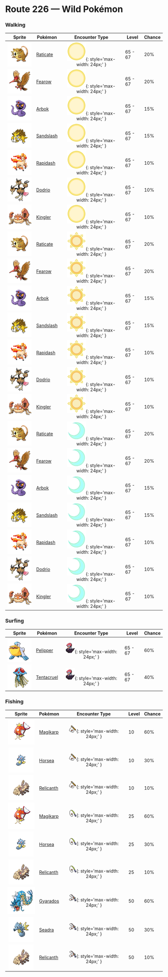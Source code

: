 # Route 226 — Wild Pokémon

### Walking

| Sprite | Pokémon | Encounter Type | Level | Chance |
|:------:|---------|:--------------:|-------|--------|
| ![Raticate](../../assets/sprites/raticate/front.gif "Raticate: It whittles its constantly growing fangs by gnawing on hard things. It can chew apart cinder walls.") | [Raticate](../../pokemon/raticate.md/) | ![Morning](../../assets/encounter_types/morning.png "Morning"){: style='max-width: 24px;' } | 65 - 67 | 20% |
| ![Fearow](../../assets/sprites/fearow/front.gif "Fearow: It has the stamina to fly all day on its broad wings. It fights by using its sharp beak.") | [Fearow](../../pokemon/fearow.md/) | ![Morning](../../assets/encounter_types/morning.png "Morning"){: style='max-width: 24px;' } | 65 - 67 | 20% |
| ![Arbok](../../assets/sprites/arbok/front.gif "Arbok: The pattern on its belly is for intimidation. It constricts foes while they are frozen in fear.") | [Arbok](../../pokemon/arbok.md/) | ![Morning](../../assets/encounter_types/morning.png "Morning"){: style='max-width: 24px;' } | 65 - 67 | 15% |
| ![Sandslash](../../assets/sprites/sandslash/front.gif "Sandslash: It curls up, then rolls into foes with its back. Its sharp spines inflict severe damage.") | [Sandslash](../../pokemon/sandslash.md/) | ![Morning](../../assets/encounter_types/morning.png "Morning"){: style='max-width: 24px;' } | 65 - 67 | 15% |
| ![Rapidash](../../assets/sprites/rapidash/front.gif "Rapidash: When at an all-out gallop, its blazing mane sparkles, enhancing its beautiful appearance.") | [Rapidash](../../pokemon/rapidash.md/) | ![Morning](../../assets/encounter_types/morning.png "Morning"){: style='max-width: 24px;' } | 65 - 67 | 10% |
| ![Dodrio](../../assets/sprites/dodrio/front.gif "Dodrio: When DODUO evolves into this odd breed, one of its heads splits into two. It runs at nearly 40 mph.") | [Dodrio](../../pokemon/dodrio.md/) | ![Morning](../../assets/encounter_types/morning.png "Morning"){: style='max-width: 24px;' } | 65 - 67 | 10% |
| ![Kingler](../../assets/sprites/kingler/front.gif "Kingler: The larger pincer has 10,000- horsepower strength. However, it is so heavy, it is difficult to aim.") | [Kingler](../../pokemon/kingler.md/) | ![Morning](../../assets/encounter_types/morning.png "Morning"){: style='max-width: 24px;' } | 65 - 67 | 10% |
| ![Raticate](../../assets/sprites/raticate/front.gif "Raticate: It whittles its constantly growing fangs by gnawing on hard things. It can chew apart cinder walls.") | [Raticate](../../pokemon/raticate.md/) | ![Day](../../assets/encounter_types/day.png "Day"){: style='max-width: 24px;' } | 65 - 67 | 20% |
| ![Fearow](../../assets/sprites/fearow/front.gif "Fearow: It has the stamina to fly all day on its broad wings. It fights by using its sharp beak.") | [Fearow](../../pokemon/fearow.md/) | ![Day](../../assets/encounter_types/day.png "Day"){: style='max-width: 24px;' } | 65 - 67 | 20% |
| ![Arbok](../../assets/sprites/arbok/front.gif "Arbok: The pattern on its belly is for intimidation. It constricts foes while they are frozen in fear.") | [Arbok](../../pokemon/arbok.md/) | ![Day](../../assets/encounter_types/day.png "Day"){: style='max-width: 24px;' } | 65 - 67 | 15% |
| ![Sandslash](../../assets/sprites/sandslash/front.gif "Sandslash: It curls up, then rolls into foes with its back. Its sharp spines inflict severe damage.") | [Sandslash](../../pokemon/sandslash.md/) | ![Day](../../assets/encounter_types/day.png "Day"){: style='max-width: 24px;' } | 65 - 67 | 15% |
| ![Rapidash](../../assets/sprites/rapidash/front.gif "Rapidash: When at an all-out gallop, its blazing mane sparkles, enhancing its beautiful appearance.") | [Rapidash](../../pokemon/rapidash.md/) | ![Day](../../assets/encounter_types/day.png "Day"){: style='max-width: 24px;' } | 65 - 67 | 10% |
| ![Dodrio](../../assets/sprites/dodrio/front.gif "Dodrio: When DODUO evolves into this odd breed, one of its heads splits into two. It runs at nearly 40 mph.") | [Dodrio](../../pokemon/dodrio.md/) | ![Day](../../assets/encounter_types/day.png "Day"){: style='max-width: 24px;' } | 65 - 67 | 10% |
| ![Kingler](../../assets/sprites/kingler/front.gif "Kingler: The larger pincer has 10,000- horsepower strength. However, it is so heavy, it is difficult to aim.") | [Kingler](../../pokemon/kingler.md/) | ![Day](../../assets/encounter_types/day.png "Day"){: style='max-width: 24px;' } | 65 - 67 | 10% |
| ![Raticate](../../assets/sprites/raticate/front.gif "Raticate: It whittles its constantly growing fangs by gnawing on hard things. It can chew apart cinder walls.") | [Raticate](../../pokemon/raticate.md/) | ![Night](../../assets/encounter_types/night.png "Night"){: style='max-width: 24px;' } | 65 - 67 | 20% |
| ![Fearow](../../assets/sprites/fearow/front.gif "Fearow: It has the stamina to fly all day on its broad wings. It fights by using its sharp beak.") | [Fearow](../../pokemon/fearow.md/) | ![Night](../../assets/encounter_types/night.png "Night"){: style='max-width: 24px;' } | 65 - 67 | 20% |
| ![Arbok](../../assets/sprites/arbok/front.gif "Arbok: The pattern on its belly is for intimidation. It constricts foes while they are frozen in fear.") | [Arbok](../../pokemon/arbok.md/) | ![Night](../../assets/encounter_types/night.png "Night"){: style='max-width: 24px;' } | 65 - 67 | 15% |
| ![Sandslash](../../assets/sprites/sandslash/front.gif "Sandslash: It curls up, then rolls into foes with its back. Its sharp spines inflict severe damage.") | [Sandslash](../../pokemon/sandslash.md/) | ![Night](../../assets/encounter_types/night.png "Night"){: style='max-width: 24px;' } | 65 - 67 | 15% |
| ![Rapidash](../../assets/sprites/rapidash/front.gif "Rapidash: When at an all-out gallop, its blazing mane sparkles, enhancing its beautiful appearance.") | [Rapidash](../../pokemon/rapidash.md/) | ![Night](../../assets/encounter_types/night.png "Night"){: style='max-width: 24px;' } | 65 - 67 | 10% |
| ![Dodrio](../../assets/sprites/dodrio/front.gif "Dodrio: When DODUO evolves into this odd breed, one of its heads splits into two. It runs at nearly 40 mph.") | [Dodrio](../../pokemon/dodrio.md/) | ![Night](../../assets/encounter_types/night.png "Night"){: style='max-width: 24px;' } | 65 - 67 | 10% |
| ![Kingler](../../assets/sprites/kingler/front.gif "Kingler: The larger pincer has 10,000- horsepower strength. However, it is so heavy, it is difficult to aim.") | [Kingler](../../pokemon/kingler.md/) | ![Night](../../assets/encounter_types/night.png "Night"){: style='max-width: 24px;' } | 65 - 67 | 10% |

### Surfing

| Sprite | Pokémon | Encounter Type | Level | Chance |
|:------:|---------|:--------------:|-------|--------|
| ![Pelipper](../../assets/sprites/pelipper/front.gif "Pelipper: It is a messenger of the skies, carrying small Pokémon and eggs to safety in its bill.") | [Pelipper](../../pokemon/pelipper.md/) | ![Surf](../../assets/encounter_types/surf.png "Surf"){: style='max-width: 24px;' } | 65 - 67 | 60% |
| ![Tentacruel](../../assets/sprites/tentacruel/front.gif "Tentacruel: It extends its 80 tentacles to form an encircling poisonous net that is difficult to escape.") | [Tentacruel](../../pokemon/tentacruel.md/) | ![Surf](../../assets/encounter_types/surf.png "Surf"){: style='max-width: 24px;' } | 65 - 67 | 40% |

### Fishing

| Sprite | Pokémon | Encounter Type | Level | Chance |
|:------:|---------|:--------------:|-------|--------|
| ![Magikarp](../../assets/sprites/magikarp/front.gif "Magikarp: A MAGIKARP living for many years can leap a mountain using Splash. The move remains useless, though.") | [Magikarp](../../pokemon/magikarp.md/) | ![Old Rod](../../assets/encounter_types/old_rod.png "Old Rod"){: style='max-width: 24px;' } | 10 | 60% |
| ![Horsea](../../assets/sprites/horsea/front.gif "Horsea: It makes its nest in the shade of corals. If it senses danger, it spits murky ink and flees.") | [Horsea](../../pokemon/horsea.md/) | ![Old Rod](../../assets/encounter_types/old_rod.png "Old Rod"){: style='max-width: 24px;' } | 10 | 30% |
| ![Relicanth](../../assets/sprites/relicanth/front.gif "Relicanth: A rare Pokémon discovered during a deep-sea exploration. It has not changed in over 100 million years.") | [Relicanth](../../pokemon/relicanth.md/) | ![Old Rod](../../assets/encounter_types/old_rod.png "Old Rod"){: style='max-width: 24px;' } | 10 | 10% |
| ![Magikarp](../../assets/sprites/magikarp/front.gif "Magikarp: A MAGIKARP living for many years can leap a mountain using Splash. The move remains useless, though.") | [Magikarp](../../pokemon/magikarp.md/) | ![Good Rod](../../assets/encounter_types/good_rod.png "Good Rod"){: style='max-width: 24px;' } | 25 | 60% |
| ![Horsea](../../assets/sprites/horsea/front.gif "Horsea: It makes its nest in the shade of corals. If it senses danger, it spits murky ink and flees.") | [Horsea](../../pokemon/horsea.md/) | ![Good Rod](../../assets/encounter_types/good_rod.png "Good Rod"){: style='max-width: 24px;' } | 25 | 30% |
| ![Relicanth](../../assets/sprites/relicanth/front.gif "Relicanth: A rare Pokémon discovered during a deep-sea exploration. It has not changed in over 100 million years.") | [Relicanth](../../pokemon/relicanth.md/) | ![Good Rod](../../assets/encounter_types/good_rod.png "Good Rod"){: style='max-width: 24px;' } | 25 | 10% |
| ![Gyarados](../../assets/sprites/gyarados/front.gif "Gyarados: Once it begins to rampage, a GYARADOS will burn everything down, even in a harsh storm.") | [Gyarados](../../pokemon/gyarados.md/) | ![Super Rod](../../assets/encounter_types/super_rod.png "Super Rod"){: style='max-width: 24px;' } | 50 | 60% |
| ![Seadra](../../assets/sprites/seadra/front.gif "Seadra: Its spines provide protection. Its fins and bones are prized as traditional medicine ingredients.") | [Seadra](../../pokemon/seadra.md/) | ![Super Rod](../../assets/encounter_types/super_rod.png "Super Rod"){: style='max-width: 24px;' } | 50 | 30% |
| ![Relicanth](../../assets/sprites/relicanth/front.gif "Relicanth: A rare Pokémon discovered during a deep-sea exploration. It has not changed in over 100 million years.") | [Relicanth](../../pokemon/relicanth.md/) | ![Super Rod](../../assets/encounter_types/super_rod.png "Super Rod"){: style='max-width: 24px;' } | 50 | 10% |

